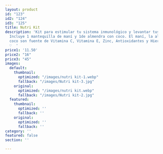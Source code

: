 ```yaml
---
layout: product
id: "123"
id2: "124"
id3: "125"
title: Nutri Kit
description: 'Kit para estimular tu sistema inmunológico y levantar tus defensas.
  Incluye 1 mantequilla de maní y 1de almendra con coco. El maní, la almendra y el
  coco son fuente de Vitamina C, Vitamina E, Zinc, Antioxidantes y Hierro. #bendicetucuerpo
  ♡  '
price1: '11.50'
price2: "16"
price3: "45"
images:
  default:
    thumbnail:
      optimized: "/images/nutri kit-1.webp"
      fallback: "/images/Nutri kit-3.jpg"
    original:
      optimized: "/images/nutri kit.webp"
      fallback: "/images/Nutri kit-2.jpg"
  featured:
    thumbnail:
      optimized: ''
      fallback: ''
    original:
      optimized: ''
      fallback: ''
category: ''
featured: false
section: ''

---
```

